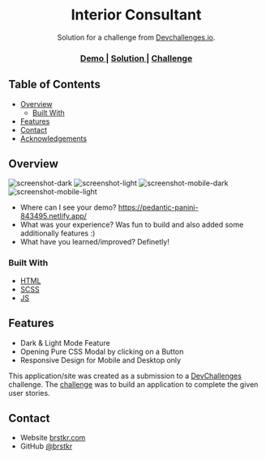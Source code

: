 <!-- Please update value in the {}  -->

<h1 align="center">Interior Consultant</h1>

<div align="center">
   Solution for a challenge from  <a href="http://devchallenges.io" target="_blank">Devchallenges.io</a>.
</div>

<div align="center">
  <h3>
    <a href="https://interior-consultant-frontend.netlify.app/">
      Demo
    </a>
    <span> | </span>
    <a href="https://{your-url-to-the-solution}">
      Solution
    </a>
    <span> | </span>
    <a href="https://devchallenges.io/challenges/Jymh2b2FyebRTUljkNcb">
      Challenge
    </a>
  </h3>
</div>

<!-- TABLE OF CONTENTS -->

## Table of Contents

- [Overview](#overview)
  - [Built With](#built-with)
- [Features](#features)
- [Contact](#contact)
- [Acknowledgements](#acknowledgements)

<!-- OVERVIEW -->

## Overview

![screenshot-dark](https://i.ibb.co/rH1ty85/screencapture-127-0-0-1-5500-2020-09-30-00-19-45.png)
![screenshot-light](https://i.ibb.co/VvwQ9hK/screencapture-127-0-0-1-5500-2020-09-30-00-27-26.png)
![screenshot-mobile-dark](https://i.ibb.co/LQKN0Xg/screencapture-127-0-0-1-5500-2020-09-30-00-27-58.png)
![screenshot-mobile-light](https://i.ibb.co/fSxsvt0/screencapture-127-0-0-1-5500-2020-09-30-00-28-06.png)

- Where can I see your demo?
https://pedantic-panini-843495.netlify.app/
- What was your experience?
Was fun to build and also added some additionally features :)
- What have you learned/improved?
Definetly!

### Built With

<!-- This section should list any major frameworks that you built your project using. Here are a few examples.-->

- [HTML](https://developer.mozilla.org/de/docs/Web/HTML)
- [SCSS](https://sass-lang.com/guide)
- [JS](https://developer.mozilla.org/de/docs/Web/JavaScript)

## Features

<!-- List the features of your application or follow the template. Don't share the figma file here :) -->
- Dark & Light Mode Feature
- Opening Pure CSS Modal by clicking on a Button
- Responsive Design for Mobile and Desktop only

This application/site was created as a submission to a [DevChallenges](https://devchallenges.io/challenges) challenge. The [challenge](https://devchallenges.io/challenges/Jymh2b2FyebRTUljkNcb) was to build an application to complete the given user stories.

## Contact

- Website [brstkr.com](https://{www.brstkr.com})
- GitHub [@brstkr](https://{github.com/brstkr})
